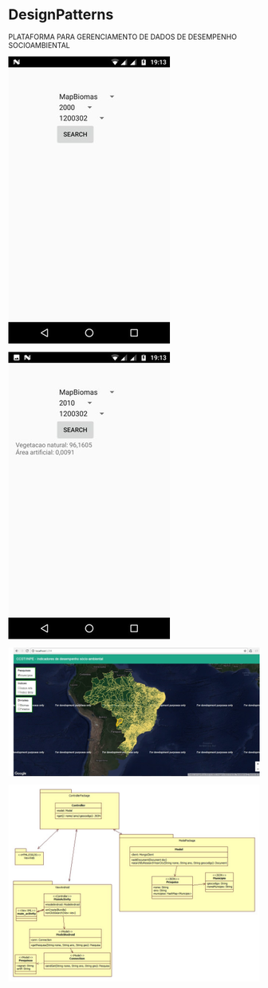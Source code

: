 # DesignPatterns

PLATAFORMA PARA GERENCIAMENTO DE DADOS DE DESEMPENHO SOCIOAMBIENTAL

![Screenshot](https://github.com/VictorAndreoti/DesignPatterns/blob/master/selection.jpg)

![Screenshot](https://github.com/VictorAndreoti/DesignPatterns/blob/master/result.jpg)

![Screenshot](https://github.com/VictorAndreoti/DesignPatterns/blob/master/map.jpg)

![Screenshot](https://github.com/VictorAndreoti/DesignPatterns/blob/master/padroes_de_projeto.jpg)


